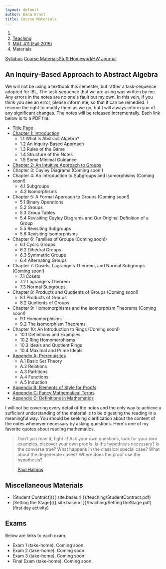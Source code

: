 ```yaml
---
layout: default
author: Dana Ernst
title: Course Materials
---
```


<ol class="breadcrumb">
  <li><a href="/"><i class="fa fa-home"></i></a></li>
  <li><a href="/teaching/">Teaching</a></li>
  <li><a href="/teaching/mat411f16">MAT 411 (Fall 2016)</a></li>
  <li class="active">Materials</li>
</ol>

<div class="row">
<div class="col-xs-12">
<div class="btn-group btn-group-justified">
<a class="btn btn-default btn-success" href="{{site.baseurl}}/teaching/mat411f16/syllabus/">Syllabus</a>
<a class="btn btn-default btn-primary" href="{{site.baseurl}}/teaching/mat411f16/materials/">
<span class="hidden-xs">Course Materials</span><span class="visible-xs">Stuff</span>
</a>
<a class="btn btn-default btn-warning" href="{{site.baseurl}}/teaching/mat411f16/homework/">
<span class="hidden-xs">Homework</span><span class="visible-xs">HW</span>
</a>
<a class="btn btn-default btn-info" href="{{site.baseurl}}/teaching/mat411f16/journal/">Journal</a>
</div>
</div>
</div>

## An Inquiry-Based Approach to Abstract Algebra ##

We will not be using a textbook this semester, but rather a task-sequence adopted for IBL.  The task-sequence that we are using was written by me.  Any errors in the notes are no one's fault but my own.  In this vein, if you think you see an error, please inform me, so that it can be remedied.  I reserve the right to modify them as we go, but I will always inform you of any significant changes.  The notes will be released incrementally.  Each link below is to a PDF file.

- [Title Page]({{site.baseurl}}/teaching/mat411f16/TitlePage.pdf)
- [Chapter 1: Introduction]({{site.baseurl}}/teaching/mat411f16/Introduction.pdf)
    - 1.1 What is Abstract Algebra?
    - 1.2 An Inquiry-Based Approach
    - 1.3 Rules of the Game
    - 1.4 Structure of the Notes
    - 1.5 Some Minimal Guidance
- [Chapter 2: An Intuitive Approach to Groups]({{site.baseurl}}/teaching/mat411f16/IntuitiveGroups.pdf)
- Chapter 3: Cayley Diagrams (Coming soon!)
- Chapter 4: An Introduction to Subgroups and Isomorphisms (Coming soon!)
    - 4.1 Subgroups
    - 4.2 Isomorphisms
- Chapter 5: A Formal Approach to Groups (Coming soon!)
    - 5.1 Binary Operations
    - 5.2 Groups
    - 5.3 Group Tables
    - 5.4 Revisiting Cayley Diagrams and Our Original Definition of a Group
    - 5.5 Revisiting Subgroups
    - 5.6 Revisiting Isomorphisms
- Chapter 6: Families of Groups (Coming soon!)
    - 6.1 Cyclic Groups
    - 6.2 Dihedral Groups
    - 6.3 Symmetric Groups
    - 6.4 Alternating Groups
- Chapter 7: Cosets, Lagrange's Theorem, and Normal Subgroups (Coming soon!)
    - 7.1 Cosets
    - 7.2 Lagrange's Theorem
    - 7.3 Normal Subgroups
- Chapter 8: Products and Quotients of Groups (Coming soon!)
    - 8.1 Products of Groups
    - 8.2 Quotients of Groups
- Chapter 9: Homomorphisms and the Isomorphism Theorems (Coming soon!)
    - 9.1 Homomorphisms
    - 9.2 The Isomorphism Theorems
- Chapter 10: An Introduction to Rings (Coming soon!)
    - 10.1 Definitions and Examples
    - 10.2 Ring Homomorphisms
    - 10.3 Ideals and Quotient Rings
    - 10.4 Maximal and Prime Ideals
- [Appendix A: Prerequisites]({{site.baseurl}}/teaching/mat411f16/Prerequisites.pdf)
    - A.1 Basic Set Theory
    - A.2 Relations
    - A.3 Partitions
    - A.4 Functions
    - A.5 Induction
- [Appendix B: Elements of Style for Proofs]({{site.baseurl}}/teaching/mat411f16/ElementsOfStyle.pdf)
- [Appendix C: Fancy Mathematical Terms]({{site.baseurl}}/teaching/mat411f16/FancyMathematicalTerms.pdf)
- [Appendix D: Definitions in Mathematics]({{site.baseurl}}/teaching/mat411f16/Definitions.pdf)

I will not be covering every detail of the notes and the only way to achieve a sufficient understanding of the material is to be digesting the reading in a meaningful way.  You should be seeking clarification about the content of the notes whenever necessary by asking questions.  Here's one of my favorite quotes about reading mathematics.

<blockquote>
  <p>Don’t just read it; fight it! Ask your own questions, look for your own examples, discover your own proofs. Is the hypothesis necessary? Is the converse true? What happens in the classical special case? What about the degenerate cases? Where does the proof use the hypothesis?</p>
  <footer><a href="http://en.wikipedia.org/wiki/Paul_Halmos">Paul Halmos</a></footer>
</blockquote>

## Miscellaneous Materials ##
- [Student Contract]({{ site.baseurl }}/teaching/StudentContract.pdf)
- [Setting the Stage]({{ site.baseurl }}/teaching/SettingTheStage.pdf) (first day activity)

## Exams ##
Below are links to each exam.

- Exam 1 (take-home). Coming soon.
- Exam 2 (take-home). Coming soon.
- Exam 3 (take-home). Coming soon.
- Final Exam (take-home). Coming soon.

<!--
- [Exam 1 (take-home)]({{site.baseurl}}/teaching/mat411f16/411Exam1-Home.pdf) (PDF). If you are interested in using LaTeX to type up your solutions, contact me and I will send you a link to the source file of the exam. (Due Wednesday, February 24)
- [Exam 2 (take-home)]({{site.baseurl}}/teaching/mat411f16/411Exam2-Home.pdf) (PDF). If you are interested in using LaTeX to type up your solutions, contact me and I will send you a link to the source file of the exam. For the last question, you will need the following pictures of quilts that correspond to group tables for groups of order 8. (Due Monday, April 4)
    - [Quilt 1]({{site.baseurl}}/teaching/mat411f16/Quilt1.JPG)
    - [Quilt 2]({{site.baseurl}}/teaching/mat411f16/Quilt2.JPG)
    - [Quilt 3]({{site.baseurl}}/teaching/mat411f16/Quilt3.JPG)
    - [Quilt 4]({{site.baseurl}}/teaching/mat411f16/Quilt4.JPG)
    - [Quilt 5]({{site.baseurl}}/teaching/mat411f16/Quilt5.JPG)
- [Exam 3 (take-home)]({{site.baseurl}}/teaching/mat411f16/411Exam3-Home.pdf) (PDF). If you are interested in using LaTeX to type up your solutions, contact me and I will send you a link to the source file of the exam. (Due Wednesday, April 27)
- [Final Exam (take-home)]({{site.baseurl}}/teaching/mat411f16/411ExamFinal-Home.pdf) (PDF). If you are interested in using LaTeX to type up your solutions, contact me and I will send you a link to the source file of the exam. (Due by 5pm on Thursday, May 12) -->
